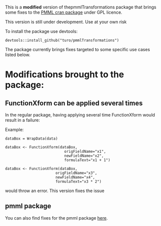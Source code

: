 This is a **modified** version of thepmmlTransformations package that brings some fixes to the [PMML cran package](https://cran.r-project.org/web/packages/pmmlTransformations/index.html) under GPL licence. 

This version is still under development. Use at your own risk

To install the package use devtools: 

```{r}
devtools::install_github("turo/pmmlTransformations")
```

The package currently brings fixes targeted to some specific use cases listed below.

# Modifications brought to the package:

## FunctionXform can be applied several times

In the regular package, having applying several time FunctionXform would result in a failure:

Example: 
```{r}
dataBox = WrapData(data)

dataBox <- FunctionXform(dataBox,
                           origFieldName="x1",
                           newFieldName="x2",
                           formulaText="x1 + 1")

dataBox <- FunctionXform(dataBox,
                       origFieldName="x3",
                       newFieldName="x4",
                       formulaText="x3 * 2")                         
```
would throw an error. This version fixes the issue


## pmml package
You can also find fixes for the pmml package [here](https://github.com/turo/pmml).

